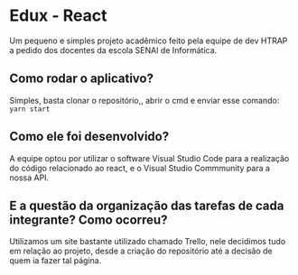 # Edux - React

Um pequeno e simples projeto acadêmico feito pela equipe de dev HTRAP a pedido dos docentes da escola SENAI de Informática. 

## Como rodar o aplicativo?

Simples, basta clonar o repositório,, abrir o cmd e enviar esse comando: `yarn start`

## Como ele foi desenvolvido?

A equipe optou por utilizar o software Visual Studio Code para a realização do código relacionado ao react, e o Visual Studio Commmunity para a nossa API.

## E a questão da organização das tarefas de cada integrante? Como ocorreu?

Utilizamos um site bastante utilizado chamado Trello, nele decidimos tudo em relação ao projeto, desde a criação do repositório até a decisão de quem ia fazer tal página.
